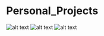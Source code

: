 # Personal_Projects
![alt text](https://miro.medium.com/max/320/1*d0RAp8KRyWMwc8A33SS0yw.gif)
![alt text](https://miro.medium.com/max/300/1*zPAyZlHYo6EKTVInWArozQ.gif)
![alt text](https://miro.medium.com/max/600/1*wqcb10sKNKP_B_ihsfS8Tw.gif)
